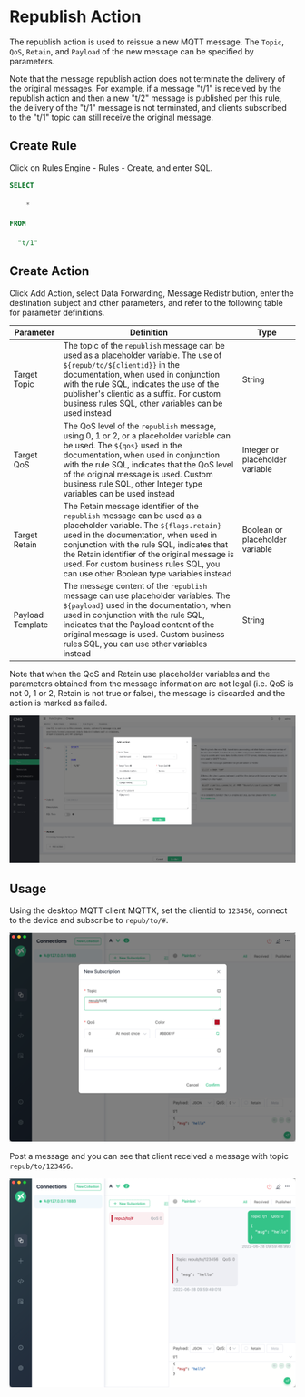# Republish Action

The republish action is used to reissue a new MQTT message. The `Topic`, `QoS`, `Retain`, and `Payload` of the new message can be specified by parameters.

Note that the message republish action does not terminate the delivery of the original messages. For example, if a message "t/1" is received by the republish action and then a new "t/2" message is published per this rule, the delivery of the "t/1" message is not terminated, and clients subscribed to the "t/1" topic can still receive the original message.

## Create Rule

Click on Rules Engine - Rules - Create, and enter SQL.

```SQL
SELECT

    *

FROM

  "t/1"
```

## Create Action

Click Add Action, select Data Forwarding, Message Redistribution, enter the destination subject and other parameters, and refer to the following table for parameter definitions.

| Parameter | Definition | Type |
| --- | --- | --- |
| Target Topic | The topic of the `republish` message can be used as a placeholder variable. The use of `${repub/to/${clientid}}` in the documentation, when used in conjunction with the rule SQL, indicates the use of the publisher's clientid as a suffix. For custom business rules SQL, other variables can be used instead | String |
| Target QoS | The QoS level of the `republish` message, using 0, 1 or 2, or a placeholder variable can be used. The `${qos}` used in the documentation, when used in conjunction with the rule SQL, indicates that the QoS level of the original message is used. Custom business rule SQL, other Integer type variables can be used instead | Integer or placeholder variable |
| Target Retain | The Retain message identifier of the `republish` message can be used as a placeholder variable. The `${flags.retain}` used in the documentation, when used in conjunction with the rule SQL, indicates that the Retain identifier of the original message is used. For custom business rules SQL, you can use other Boolean type variables instead | Boolean or placeholder variable |
| Payload Template | The message content of the `republish` message can use placeholder variables. The `${payload}` used in the documentation, when used in conjunction with the rule SQL, indicates that the Payload content of the original message is used. Custom business rules SQL, you can use other variables instead | String |

Note that when the QoS and Retain use placeholder variables and the parameters obtained from the message information are not legal (i.e. QoS is not 0, 1 or 2, Retain is not true or false), the message is discarded and the action is marked as failed.

![image](./assets/rule-engine/republish/action.png)

## Usage

Using the desktop MQTT client MQTTX, set the clientid to `123456`, connect to the device and subscribe to `repub/to/#`.

![image](./assets/rule-engine/republish/mqtt_sub.png)

Post a message and you can see that client received a message with topic `repub/to/123456`.

![image](./assets/rule-engine/republish/mqtt_recv.png)
